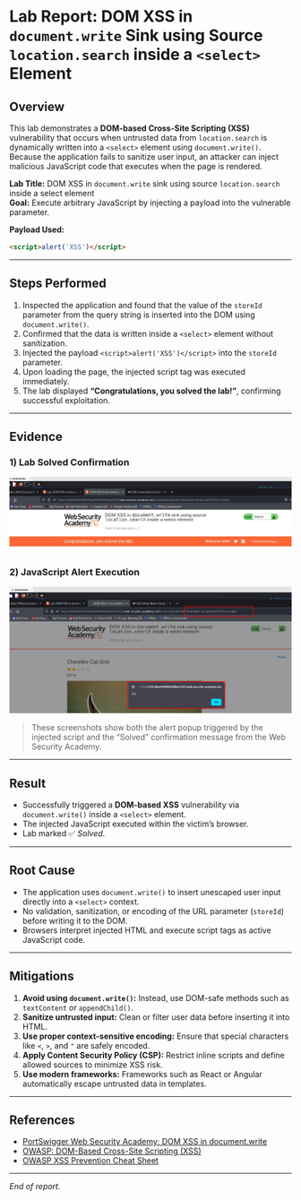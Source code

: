 # Lab Report: DOM XSS in `document.write` Sink using Source `location.search` inside a `<select>` Element

## Overview
This lab demonstrates a **DOM-based Cross-Site Scripting (XSS)** vulnerability that occurs when untrusted data from `location.search` is dynamically written into a `<select>` element using `document.write()`.  
Because the application fails to sanitize user input, an attacker can inject malicious JavaScript code that executes when the page is rendered.

**Lab Title:** DOM XSS in `document.write` sink using source `location.search` inside a select element  
**Goal:** Execute arbitrary JavaScript by injecting a payload into the vulnerable parameter.  

**Payload Used:**
```html
<script>alert('XSS')</script>
```

---

## Steps Performed
1. Inspected the application and found that the value of the `storeId` parameter from the query string is inserted into the DOM using `document.write()`.  
2. Confirmed that the data is written inside a `<select>` element without sanitization.  
3. Injected the payload `<script>alert('XSS')</script>` into the `storeId` parameter.  
4. Upon loading the page, the injected script tag was executed immediately.  
5. The lab displayed **“Congratulations, you solved the lab!”**, confirming successful exploitation.

---

## Evidence

### 1) Lab Solved Confirmation
![Lab Solved Screenshot](/images/DOM%20XSS%20in%20documentdotwrite%20lab%20solved.jpg)

### 2) JavaScript Alert Execution
![JavaScript Alert Screenshot](/images/DOM%20XSS%20in%20documentdotwrite.jpg)

> These screenshots show both the alert popup triggered by the injected script and the “Solved” confirmation message from the Web Security Academy.

---

## Result
- Successfully triggered a **DOM-based XSS** vulnerability via `document.write()` inside a `<select>` element.  
- The injected JavaScript executed within the victim’s browser.  
- Lab marked ✅ *Solved*.

---

## Root Cause
- The application uses `document.write()` to insert unescaped user input directly into a `<select>` context.  
- No validation, sanitization, or encoding of the URL parameter (`storeId`) before writing it to the DOM.  
- Browsers interpret injected HTML and execute script tags as active JavaScript code.

---

## Mitigations
1. **Avoid using `document.write()`:** Instead, use DOM-safe methods such as `textContent` or `appendChild()`.  
2. **Sanitize untrusted input:** Clean or filter user data before inserting it into HTML.  
3. **Use proper context-sensitive encoding:** Ensure that special characters like `<`, `>`, and `"` are safely encoded.  
4. **Apply Content Security Policy (CSP):** Restrict inline scripts and define allowed sources to minimize XSS risk.  
5. **Use modern frameworks:** Frameworks such as React or Angular automatically escape untrusted data in templates.

---

## References
- [PortSwigger Web Security Academy: DOM XSS in document.write](https://portswigger.net/web-security/cross-site-scripting/dom-based/document-write-sink)  
- [OWASP: DOM-Based Cross-Site Scripting (XSS)](https://owasp.org/www-community/attacks/DOM_Based_XSS)  
- [OWASP XSS Prevention Cheat Sheet](https://cheatsheetseries.owasp.org/cheatsheets/Cross_Site_Scripting_Prevention_Cheat_Sheet.html)

---
*End of report.*
